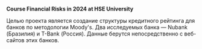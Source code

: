 **Course Financial Risks in 2024 at HSE University**

Целью проекта является создание структуры кредитного рейтинга для банков по методологии Moody's. 
Два исследуемых банка — Nubank (Бразилия) и T-Bank (Россия). 
Данные берутся непосредственно с веб-сайтов этих банков.
